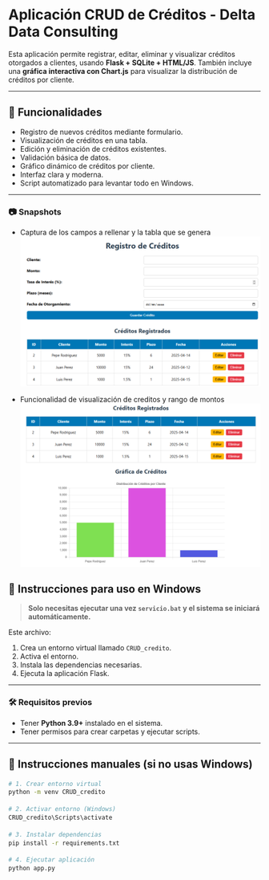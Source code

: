 # Aplicación CRUD de Créditos - Delta Data Consulting

Esta aplicación permite registrar, editar, eliminar y visualizar créditos otorgados a clientes, usando **Flask + SQLite + HTML/JS**. También incluye una **gráfica interactiva con Chart.js** para visualizar la distribución de créditos por cliente.

---

## 🧠 Funcionalidades

- Registro de nuevos créditos mediante formulario.
- Visualización de créditos en una tabla.
- Edición y eliminación de créditos existentes.
- Validación básica de datos.
- Gráfico dinámico de créditos por cliente.
- Interfaz clara y moderna.
- Script automatizado para levantar todo en Windows.

---

### 📷 Snapshots
- Captura de los campos a rellenar y la tabla que se genera
![Interfaz](/snapshots/interfaz_uso.png)

- Funcionalidad de visualización de creditos y rango de montos
![Herramientas](/snapshots/herramientas.png)


## 🚀 Instrucciones para uso en Windows

> **Solo necesitas ejecutar una vez `servicio.bat` y el sistema se iniciará automáticamente.**

Este archivo:

1. Crea un entorno virtual llamado `CRUD_credito`.
2. Activa el entorno.
3. Instala las dependencias necesarias.
4. Ejecuta la aplicación Flask.

---

### 🛠️ Requisitos previos

- Tener **Python 3.9+** instalado en el sistema.
- Tener permisos para crear carpetas y ejecutar scripts.

---

## 🔧 Instrucciones manuales (si no usas Windows)

```bash
# 1. Crear entorno virtual
python -m venv CRUD_credito

# 2. Activar entorno (Windows)
CRUD_credito\Scripts\activate

# 3. Instalar dependencias
pip install -r requirements.txt

# 4. Ejecutar aplicación
python app.py